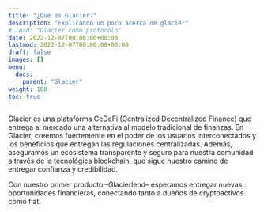 ```yaml
---
title: "¿Qué es Glacier?"
description: "Explicando un poco acerca de glacier"
# lead: "Glacier como protocolo"
date: 2022-12-07T00:00:00+00:00
lastmod: 2022-12-07T00:00:00+00:00
draft: false
images: []
menu:
  docs:
    parent: "Glacier"
weight: 100
toc: true
---
```


Glacier es una plataforma CeDeFi (Centralized Decentralized Finance) que entrega al mercado una alternativa al modelo tradicional de finanzas. En Glacier, creemos fuertemente en el poder de los usuarios interconectados y los beneficios que entregan las regulaciones centralizadas. Además, aseguramos un ecosistema transparente y seguro para nuestra comunidad a través de la tecnológica blockchain, que sigue nuestro camino de entregar confianza y credibilidad.

Con nuestro primer producto –Glacierlend– esperamos entregar nuevas oportunidades financieras, conectando tanto a dueños de cryptoactivos como fiat.